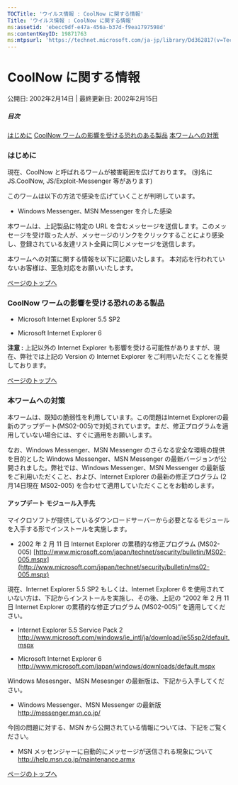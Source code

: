 ```yaml
---
TOCTitle: 'ウイルス情報 : CoolNow に関する情報'
Title: 'ウイルス情報 : CoolNow に関する情報'
ms:assetid: 'ebecc9df-e47a-456a-b37d-f9ea1797598d'
ms:contentKeyID: 19871763
ms:mtpsurl: 'https://technet.microsoft.com/ja-jp/library/Dd362817(v=TechNet.10)'
---
```


CoolNow に関する情報
====================

公開日: 2002年2月14日 | 最終更新日: 2002年2月15日

##### 目次

[](#ecaa)[はじめに](#ecaa)
[](#ebaa)[CoolNow ワームの影響を受ける恐れのある製品](#ebaa)
[](#eaaa)[本ワームへの対策](#eaaa)

### はじめに

現在、CoolNow と呼ばれるワームが被害範囲を広げております。 (別名に JS.CoolNow, JS/Exploit-Messenger 等があります)

このワームは以下の方法で感染を広げていくことが判明しています。

-   Windows Messenger､ MSN Messenger を介した感染

本ワームは、上記製品に特定の URL を含むメッセージを送信します。このメッセージを受け取った人が、メッセージのリンクをクリックすることにより感染し、登録されている友達リスト全員に同じメッセージを送信します。

本ワームへの対策に関する情報を以下に記載いたします。 本対応を行われていないお客様は、至急対応をお願いいたします。

[](#mainsection)[ページのトップへ](#mainsection)

### CoolNow ワームの影響を受ける恐れのある製品

-   Microsoft Internet Explorer 5.5 SP2

-   Microsoft Internet Explorer 6

**注意 :** 上記以外の Internet Explorer も影響を受ける可能性がありますが、現在、弊社では上記の Version の Internet Explorer をご利用いただくことを推奨しております。

[](#mainsection)[ページのトップへ](#mainsection)

### 本ワームへの対策

本ワームは、既知の脆弱性を利用しています。この問題はInternet Explorerの最新のアップデート(MS02-005)で対処されています。まだ、修正プログラムを適用していない場合には、すぐに適用をお願いします。

なお、Windows Messenger、MSN Messenger のさらなる安全な環境の提供を目的とした Windows Messenger、MSN Messenger の最新バージョンが公開されました。弊社では、Windows Messenger、MSN Messenger の最新版をご利用いただくこと、および、Internet Explorer の最新の修正プログラム (2月14日現在 MS02-005) を合わせて適用していただくことをお勧めします。

#### アップデート モジュール入手先

マイクロソフトが提供しているダウンロードサーバーから必要となるモジュールを入手する形でインストールを実施します。

-   2002 年 2 月 11 日 Internet Explorer の累積的な修正プログラム (MS02-005)
    [http://www.microsoft.com/japan/technet/security/bulletin/MS02-005.mspx](http://www.microsoft.com/japan/technet/security/bulletin/ms02-005.mspx)

現在、Internet Explorer 5.5 SP2 もしくは、Internet Explorer 6 を使用されていない方は、下記からインストールを実施し、その後、上記の “2002 年 2 月 11 日 Internet Explorer の累積的な修正プログラム (MS02-005)” を適用してください。

-   Internet Explorer 5.5 Service Pack 2
    <http://www.microsoft.com/windows/ie_intl/ja/download/ie55sp2/default.mspx>

-   Microsoft Internet Explorer 6
    <http://www.microsoft.com/japan/windows/downloads/default.mspx>

Windows Mesesnger、MSN Mesesnger の最新版は、下記から入手してください。

-   Windows Messenger、MSN Messenger の最新版
    <http://messenger.msn.co.jp/>

今回の問題に対する、MSN から公開されている情報については、下記をご覧ください。

-   MSN メッセンジャーに自動的にメッセージが送信される現象について
    <http://help.msn.co.jp/maintenance.armx>

[](#mainsection)[ページのトップへ](#mainsection)
